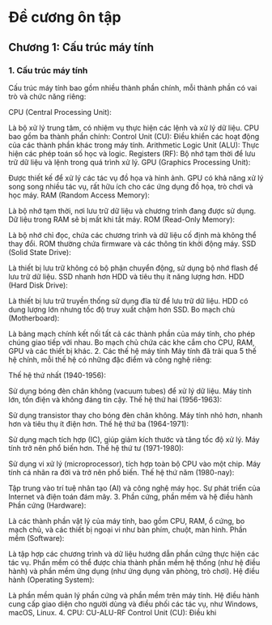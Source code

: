 # Đề cương ôn tập 
## Chương 1: Cấu trúc máy tính
### 1. Cấu trúc máy tính
Cấu trúc máy tính bao gồm nhiều thành phần chính, mỗi thành phần có vai trò và chức năng riêng:

CPU (Central Processing Unit):

Là bộ xử lý trung tâm, có nhiệm vụ thực hiện các lệnh và xử lý dữ liệu. CPU bao gồm ba thành phần chính:
Control Unit (CU): Điều khiển các hoạt động của các thành phần khác trong máy tính.
Arithmetic Logic Unit (ALU): Thực hiện các phép toán số học và logic.
Registers (RF): Bộ nhớ tạm thời để lưu trữ dữ liệu và lệnh trong quá trình xử lý.
GPU (Graphics Processing Unit):

Được thiết kế để xử lý các tác vụ đồ họa và hình ảnh. GPU có khả năng xử lý song song nhiều tác vụ, rất hữu ích cho các ứng dụng đồ họa, trò chơi và học máy.
RAM (Random Access Memory):

Là bộ nhớ tạm thời, nơi lưu trữ dữ liệu và chương trình đang được sử dụng. Dữ liệu trong RAM sẽ bị mất khi tắt máy.
ROM (Read-Only Memory):

Là bộ nhớ chỉ đọc, chứa các chương trình và dữ liệu cố định mà không thể thay đổi. ROM thường chứa firmware và các thông tin khởi động máy.
SSD (Solid State Drive):

Là thiết bị lưu trữ không có bộ phận chuyển động, sử dụng bộ nhớ flash để lưu trữ dữ liệu. SSD nhanh hơn HDD và tiêu thụ ít năng lượng hơn.
HDD (Hard Disk Drive):

Là thiết bị lưu trữ truyền thống sử dụng đĩa từ để lưu trữ dữ liệu. HDD có dung lượng lớn nhưng tốc độ truy xuất chậm hơn SSD.
Bo mạch chủ (Motherboard):

Là bảng mạch chính kết nối tất cả các thành phần của máy tính, cho phép chúng giao tiếp với nhau. Bo mạch chủ chứa các khe cắm cho CPU, RAM, GPU và các thiết bị khác.
2. Các thế hệ máy tính
Máy tính đã trải qua 5 thế hệ chính, mỗi thế hệ có những đặc điểm và công nghệ riêng:

Thế hệ thứ nhất (1940-1956):

Sử dụng bóng đèn chân không (vacuum tubes) để xử lý dữ liệu. Máy tính lớn, tốn điện và không đáng tin cậy.
Thế hệ thứ hai (1956-1963):

Sử dụng transistor thay cho bóng đèn chân không. Máy tính nhỏ hơn, nhanh hơn và tiêu thụ ít điện hơn.
Thế hệ thứ ba (1964-1971):

Sử dụng mạch tích hợp (IC), giúp giảm kích thước và tăng tốc độ xử lý. Máy tính trở nên phổ biến hơn.
Thế hệ thứ tư (1971-1980):

Sử dụng vi xử lý (microprocessor), tích hợp toàn bộ CPU vào một chip. Máy tính cá nhân ra đời và trở nên phổ biến.
Thế hệ thứ năm (1980-nay):

Tập trung vào trí tuệ nhân tạo (AI) và công nghệ máy học. Sự phát triển của Internet và điện toán đám mây.
3. Phần cứng, phần mềm và hệ điều hành
Phần cứng (Hardware):

Là các thành phần vật lý của máy tính, bao gồm CPU, RAM, ổ cứng, bo mạch chủ, và các thiết bị ngoại vi như bàn phím, chuột, màn hình.
Phần mềm (Software):

Là tập hợp các chương trình và dữ liệu hướng dẫn phần cứng thực hiện các tác vụ. Phần mềm có thể được chia thành phần mềm hệ thống (như hệ điều hành) và phần mềm ứng dụng (như ứng dụng văn phòng, trò chơi).
Hệ điều hành (Operating System):

Là phần mềm quản lý phần cứng và phần mềm trên máy tính. Hệ điều hành cung cấp giao diện cho người dùng và điều phối các tác vụ, như Windows, macOS, Linux.
4. CPU: CU-ALU-RF
Control Unit (CU):
Điều khi

